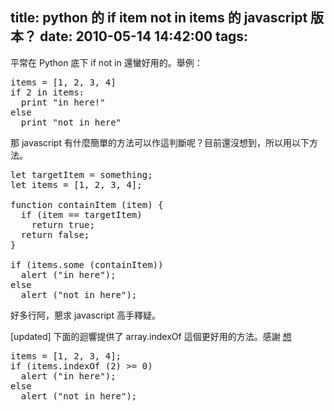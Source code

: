 title: python 的 if item not in items 的 javascript 版本？
date: 2010-05-14 14:42:00
tags: 
---

平常在 Python 底下 if not in 還蠻好用的。舉例：
<pre class="brush: python">items = [1, 2, 3, 4]
if 2 in items:
  print "in here!"
else
  print "not in here"
</pre>那 javascript 有什麼簡單的方法可以作這判斷呢？目前還沒想到，所以用以下方法。
<pre class="brush: js">let targetItem = something;
let items = [1, 2, 3, 4];

function containItem (item) {
  if (item == targetItem)
    return true;
  return false;
}

if (items.some (containItem))
  alert ("in here");
else
  alert ("not in here");
</pre>好多行阿，懇求 javascript 高手釋疑。

[updated]
下面的迴響提供了 array.indexOf 這個更好用的方法。感謝 [想](http://www.blogger.com/profile/13341024946789148586)
<pre class="brush: js">items = [1, 2, 3, 4];
if (items.indexOf (2) >= 0)
  alert ("in here");
else
  alert ("not in here");
</pre>